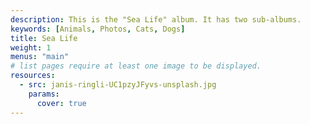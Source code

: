 ```yaml
---
description: This is the "Sea Life" album. It has two sub-albums.
keywords: [Animals, Photos, Cats, Dogs]
title: Sea Life
weight: 1
menus: "main"
# list pages require at least one image to be displayed.
resources:
  - src: janis-ringli-UC1pzyJFyvs-unsplash.jpg
    params:
      cover: true
---
```

